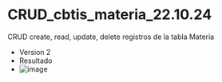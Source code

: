 # CRUD_cbtis_materia_22.10.24
CRUD create, read, update, delete registros de la tabla Materia
- Version 2
- Resultado
- ![image](https://github.com/user-attachments/assets/96f38ab9-1e66-4f16-9ccc-3a03bef412f9)

